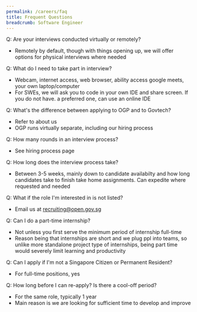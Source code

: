 ```yaml
---
permalink: /careers/faq
title: Frequent Questions
breadcrumb: Software Engineer
---
```

Q: Are your interviews conducted virtually or remotely?
- Remotely by default, though with things opening up, we will offer options for physical interviews where needed

Q: What do I need to take part in interview?
- Webcam, internet access, web browser, ability access google meets, your own laptop/computer
- For SWEs, we will ask you to code in your own IDE and share screen. If you do not have. a preferred one, can use an online IDE

Q: What's the difference between applying to OGP and to Govtech?
- Refer to about us
- OGP runs virtually separate, including our hiring process

Q: How many rounds in an interview process? 
- See hiring process page

Q: How long does the interview process take?
- Between 3-5 weeks, mainly down to candidate availabilty and how long candidates take to finish take home assignments. Can expedite where requested and needed

Q: What if the role I'm interested in is not listed?
- Email us at recruiting@open.gov.sg

Q: Can I do a part-time internship?
- Not unless you first serve the minimum period of internship full-time
- Reason being that internships are short and we plug ppl into teams, so unlike more standalone project type of internships, being part time would severely limit learning and productivity

Q: Can I apply if I'm not a Singapore Citizen or Permanent Resident?
- For full-time positions, yes

Q: How long before I can re-apply? Is there a cool-off period?
- For the same role, typically 1 year
- Main reason is we are looking for sufficient time to develop and improve